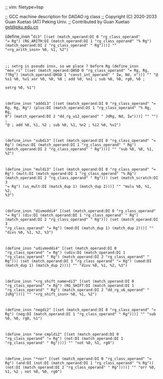 ;; vim: filetype=lisp

;; GCC machine description for DADAO rg class
;; Copyright (C) 2020-2033 Guan Xuetao (AT) Peking Univ.
;; Contributed by Guan Xuetao <gxt@pku.edu.cn>

(define_insn "<code>di3"
  [(set          (match_operand:DI 0 "rg_class_operand" "=   Rg")
    (RG_ARITH:DI (match_operand:DI 1 "rg_class_operand" "%   Rg")
                 (match_operand:DI 2 "rg_class_operand" "    Rg")))]
	""
	"<rg_arith_insn>	%0, %1, %2")

;; setrg is pseudo insn, so we place ? before Rg
(define_insn "mov_ri<mode>"
  [(set (match_operand:QHSD 0 "rg_class_operand"  "= Rg, Rg, ??Rg")
        (match_operand:QHSD 1 "const_int_operand" "  Iw, Nd,    n"))]
	""
	"@
	%s1	%0, %v1
	xor	%0, %0, %0	\; add	%0, %n1	\;	sub	%0, %0, rg0, %0	\;	
	setrg	%0, %1")

(define_insn "adddi3"
  [(set      (match_operand:DI 0 "rg_class_operand" "=   Rg, Rg, Rg")
    (plus:DI (match_operand:DI 1 "rg_class_operand" "%   Rg, Rg,  0")
             (match_operand:DI 2 "dd_rg_u12_operand" "  JdRg, Nd, Iw")))]
	"" "")
;	"@
;	add	%0, %1, %2
;	sub	%0, %1, %n2
;	%i2	%0, %v2")

(define_insn "subdi3"
  [(set       (match_operand:DI 0 "rg_class_operand" "= Rg")
    (minus:DI (match_operand:DI 1 "rg_class_operand" "  Rg")
              (match_operand:DI 2 "rg_class_operand" "  Rg")))]
	""
	"sub	%0, %0, %1, %2")

(define_insn "muldi3"
  [(set      (match_operand:DI 0 "rg_class_operand" "= Rg")
    (mult:DI (match_operand:DI 1 "rg_class_operand" "% Rg")
             (match_operand:DI 2 "rg_class_operand" "  Rg")))
   (set      (match_scratch:DI 3                    "= Rg")
             (us_mult:DI (match_dup 1) (match_dup 2)))]
	""
	"mulu	%0, %1, %2, %3")

(define_insn "divmoddi4"
  [(set     (match_operand:DI 0 "rg_class_operand" "= Rg")
    (div:DI (match_operand:DI 1 "rg_class_operand" "  Rg")
            (match_operand:DI 2 "rg_class_operand" "  Rg")))
   (set     (match_operand:DI 3 "rg_class_operand" "= Rg")
            (mod:DI (match_dup 1) (match_dup 2)))]
	""
	"divs	%0, %1, %2, %3")

(define_insn "udivmoddi4"
  [(set      (match_operand:DI 0 "rg_class_operand" "= Rg")
    (udiv:DI (match_operand:DI 1 "rg_class_operand" "  Rg")
             (match_operand:DI 2 "rg_class_operand" "  Rg")))
   (set      (match_operand:DI 3 "rg_class_operand" "= Rg")
             (umod:DI (match_dup 1) (match_dup 2)))]
	""
	"divu	%0, %1, %2, %3")

(define_insn "<rg_shift_name>di3"
  [(set          (match_operand:DI 0 "rg_class_operand" "=   Rg")
    (RG_SHIFT:DI (match_operand:DI 1 "rg_class_operand" "    Rg")
                 (match_operand:DI 2 "dd_rg_u6_operand" "  JsRg")))]
	""
	"<rg_shift_insn>	%0, %1, %2")

(define_insn "negdi2"
  [(set     (match_operand:DI 0 "rg_class_operand" "= Rg")
    (neg:DI (match_operand:DI 1 "rg_class_operand" "  Rg")))]
	""
	"sub	%0, %0, rg0, %1")

(define_insn "one_cmpldi2"
  [(set     (match_operand:DI 0 "rg_class_operand" "= Rg")
    (not:DI (match_operand:DI 1 "rg_class_operand" "  Rg")))]
	""
	"not	%0, %1, rg0")

(define_insn "*nor"
  [(set             (match_operand:DI 0 "rg_class_operand" "=   Rg")
    (and:DI (not:DI (match_operand:DI 1 "rg_class_operand" "%   Rg"))
            (not:DI (match_operand:DI 2 "rg_class_operand" "    Rg"))))]
	""
	"orr	%0, %1, %2	\;	not	%0, %0, rg0")
